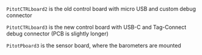`PitotCTRLboard2` is the old control board with micro USB and custom debug connector  

`PitotCTRLboard3` is the new control board with USB-C and Tag-Connect debug connector (PCB is slightly longer)  

`PitotPboard3` is the sensor board, where the barometers are mounted
